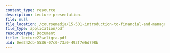 ```yaml
---
content_type: resource
description: Lecture presentation.
file: null
file_location: /coursemedia/15-501-introduction-to-financial-and-managerial-accounting-spring-2004/0ee242cb553607c073a0493f7e6d798b_lecture22seligra.pdf
file_type: application/pdf
resourcetype: Document
title: lecture22seligra.pdf
uid: 0ee242cb-5536-07c0-73a0-493f7e6d798b
---
```

